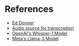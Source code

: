 # References

- [Ed Donner](https://www.linkedin.com/in/eddonner/)
- [Audio source for transcription](https://www.youtube.com/watch?v=5xcFcQ2Ltp8)
- [OpenAI's Whisper-1 Model](https://platform.openai.com/docs/guides/speech-to-text)
- [Meta's Llama-3 Model](https://huggingface.co/meta-llama/Llama-3.1-8B-Instruct)